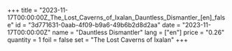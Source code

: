 +++
title = "2023-11-17T00:00:00Z_The_Lost_Caverns_of_Ixalan_Dauntless_Dismantler_[en]_false"
id = "3d771631-0aab-4f09-b9a6-49b6b2d8d2aa"
date = "2023-11-17T00:00:00Z"
name = "Dauntless Dismantler"
lang = ["en"]
price = "0.26"
quantity = 1
foil = false
set = "The Lost Caverns of Ixalan"
+++
